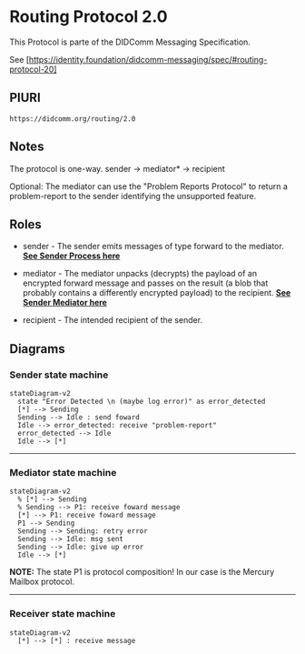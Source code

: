 # Routing Protocol 2.0

This Protocol is parte of the DIDComm Messaging Specification.

See [https://identity.foundation/didcomm-messaging/spec/#routing-protocol-20]

## PIURI

`https://didcomm.org/routing/2.0`

## Notes

The protocol is one-way. sender -> mediator* -> recipient

Optional: The mediator can use the "Problem Reports Protocol" to return a problem-report to the sender identifying the unsupported feature.

## Roles

- sender - The sender emits messages of type forward to the mediator.
**[See Sender Process here](https://identity.foundation/didcomm-messaging/spec/#sender-process-to-enable-forwarding)**

- mediator - The mediator unpacks (decrypts) the payload of an encrypted forward message and passes on the result (a blob that probably contains a differently encrypted payload) to the recipient.
**[See Sender Mediator here](https://identity.foundation/didcomm-messaging/spec/#mediator-process)**

- recipient - The intended recipient of the sender.

## Diagrams

### Sender state machine

```mermaid
stateDiagram-v2
  state "Error Detected \n (maybe log error)" as error_detected
  [*] --> Sending
  Sending --> Idle : send foward
  Idle --> error_detected: receive "problem-report"
  error_detected --> Idle
  Idle --> [*]
```

---

### Mediator state machine

```mermaid
stateDiagram-v2
  % [*] --> Sending
  % Sending --> P1: receive foward message
  [*] --> P1: receive foward message
  P1 --> Sending
  Sending --> Sending: retry error
  Sending --> Idle: msg sent
  Sending --> Idle: give up error 
  Idle --> [*]
```

**NOTE:** The state P1 is protocol composition!
In our case is the Mercury Mailbox protocol.

---

### Receiver state machine

```mermaid
stateDiagram-v2
  [*] --> [*] : receive message
```
